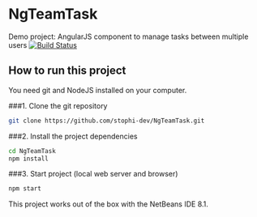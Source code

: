 # NgTeamTask
Demo project: AngularJS component to manage tasks between multiple users
[![Build Status](https://api.travis-ci.org/stophi-dev/NgTeamTask.svg?branch=master)](https://travis-ci.org/stophi-dev/NgTeamTask)


## How to run this project
You need git and NodeJS installed on your computer.

###1. Clone the git repository
```bash
git clone https://github.com/stophi-dev/NgTeamTask.git
```
###2. Install the project dependencies
```bash
cd NgTeamTask
npm install
```
###3. Start project (local web server and browser)
```bash
npm start
```
 
This project works out of the box with the NetBeans IDE 8.1.
